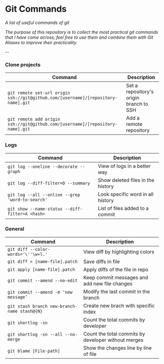 Git Commands
============

_A list of useful commands of git_

*The purpose of this repository is to collect the most practical git commands that I have come across, feel free to use them and combine them with Git Aliases to improve their practicality.*

--

### Clone projects

| Command | Description |
| ------- | ----------- |
| `git remote set-url origin ssh://git@github.com/[username]/[repository-name].git` | Set a repository's origin branch to SSH |
| `git remote add origin ssh://git@github.com/[username]/[repository-name].git` | Add a remote repository |

### Logs 

| Command | Description |
| ------- | ----------- |
| `git log --oneline --decorate --graph` | View of logs in a better way |
| `git log --diff-filter=D --summary` | Show deleted files in the history |
| `git log --all --online --grep 'word-to-search'` | Look specific word in all history |
| `git show --name-status --diff-filter=A <hash>` | List of files added to a commit |

### General

| Command | Description |
| ------- | ----------- |
| `git diff --color-words='\''\w+l.'` | View diff by highlighting colors |
| `git diff > [name-file].patch` | Save diffs in file |
| `git apply [name-file].patch` | Apply diffs of the file in repo |
| `git commit --amend --no-edit` | Keep commit messages and add new file changes |
| `git commit --amend -m ‘new message’` | Modify the last commit in the branch |
| `git stash branch new-branch-name stash@{N}` | Create new brach with specific index |
| `git shortlog -sn` | Count the total commits by developer |
| `git shortlog -sn --all --no-merge ` | Count the total commits by developer without merges|
| `git blame [File-path]` | Show the changes line by line of file |
